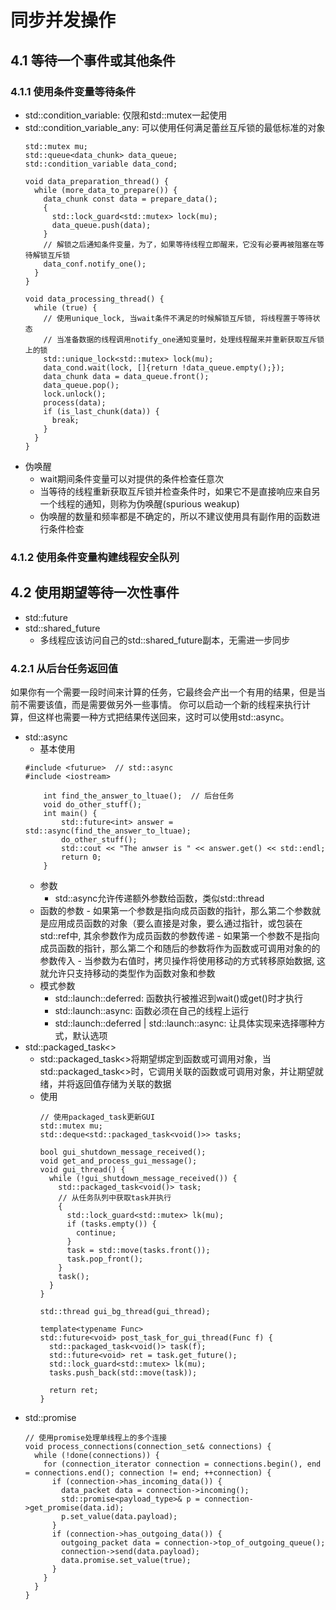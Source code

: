 # 同步并发操作
## 4.1 等待一个事件或其他条件
### 4.1.1 使用条件变量等待条件
- std::condition_variable: 仅限和std::mutex一起使用
- std::condition_variable_any: 可以使用任何满足蕾丝互斥锁的最低标准的对象
  ```
  std::mutex mu;
  std::queue<data_chunk> data_queue;
  std::condition_variable data_cond;

  void data_preparation_thread() {
    while (more_data_to_prepare()) {
      data_chunk const data = prepare_data();
      {
        std::lock_guard<std::mutex> lock(mu);
        data_queue.push(data);
      }
      // 解锁之后通知条件变量，为了，如果等待线程立即醒来，它没有必要再被阻塞在等待解锁互斥锁
      data_conf.notify_one();
    }
  }

  void data_processing_thread() {
    while (true) {
      // 使用unique_lock, 当wait条件不满足的时候解锁互斥锁, 将线程置于等待状态
      // 当准备数据的线程调用notify_one通知变量时，处理线程醒来并重新获取互斥锁上的锁
      std::unique_lock<std::mutex> lock(mu);
      data_cond.wait(lock, []{return !data_queue.empty();});
      data_chunk data = data_queue.front();
      data_queue.pop();
      lock.unlock();
      process(data);
      if (is_last_chunk(data)) {
        break;
      }
    }
  }
  ```
- 伪唤醒
  - wait期间条件变量可以对提供的条件检查任意次
  - 当等待的线程重新获取互斥锁并检查条件时，如果它不是直接响应来自另一个线程的通知，则称为伪唤醒(spurious weakup)
  - 伪唤醒的数量和频率都是不确定的，所以不建议使用具有副作用的函数进行条件检查

### 4.1.2 使用条件变量构建线程安全队列

## 4.2 使用期望等待一次性事件
- std::future
- std::shared_future
  - 多线程应该访问自己的std::shared_future副本，无需进一步同步

### 4.2.1 从后台任务返回值
如果你有一个需要一段时间来计算的任务，它最终会产出一个有用的结果，但是当前不需要该值，而是需要做另外一些事情。
你可以启动一个新的线程来执行计算，但这样也需要一种方式把结果传送回来，这时可以使用std::async。
- std::async
	- 基本使用
  	```
  	#include <futurue>  // std::async
  	#include <iostream>
		
		int find_the_answer_to_ltuae();  // 后台任务
		void do_other_stuff();
		int main() {
			std::future<int> answer = std::async(find_the_answer_to_ltuae);
			do_other_stuff();
			std::cout << "The anwser is " << answer.get() << std::endl;
			return 0;
		}
  	```
	- 参数
		- std::async允许传递额外参数给函数，类似std::thread
    - 函数的参数
		  - 如果第一个参数是指向成员函数的指针，那么第二个参数就是应用成员函数的对象（要么直接是对象，要么通过指针，或包装在std::ref中, 其余参数作为成员函数的参数传递
		  - 如果第一个参数不是指向成员函数的指针，那么第二个和随后的参数将作为函数或可调用对象的的参数传入
		  - 当参数为右值时，拷贝操作将使用移动的方式转移原始数据, 这就允许只支持移动的类型作为函数对象和参数
    - 模式参数
      - std::launch::deferred: 函数执行被推迟到wait()或get()时才执行
      - std::launch::async: 函数必须在自己的线程上运行
      - std::launch::deferred | std::launch::async: 让具体实现来选择哪种方式，默认选项
- std::packaged_task<>
  - std::packaged_task<>将期望绑定到函数或可调用对象，当std::packaged_task<>时，它调用关联的函数或可调用对象，并让期望就绪，并将返回值存储为关联的数据
  - 使用
    ```
    // 使用packaged_task更新GUI
    std::mutex mu;
    std::deque<std::packaged_task<void()>> tasks;

    bool gui_shutdown_message_received();
    void get_and_process_gui_message();
    void gui_thread() {
      while (!gui_shutdown_message_received()) {
        std::packaged_task<void()> task;
        // 从任务队列中获取task并执行
        {
          std::lock_guard<std::mutex> lk(mu);
          if (tasks.empty()) {
            continue;
          }
          task = std::move(tasks.front());
          task.pop_front();
        }
        task();
      }
    }

    std::thread gui_bg_thread(gui_thread);

    template<typename Func>
    std::future<void> post_task_for_gui_thread(Func f) {
      std::packaged_task<void()> task(f);
      std::future<void> ret = task.get_future();
      std::lock_guard<std::mutex> lk(mu);
      tasks.push_back(std::move(task));

      return ret;
    }
    ```
- std::promise
  ```
  // 使用promise处理单线程上的多个连接
  void process_connections(connection_set& connections) {
    while (!done(connections)) {
      for (connection_iterator connection = connections.begin(), end = connections.end(); connection != end; ++connection) {
        if (connection->has_incoming_data()) {
          data_packet data = connection->incoming();
          std::promise<payload_type>& p = connection->get_promise(data.id);
          p.set_value(data.payload);
        }
        if (connection->has_outgoing_data()) {
          outgoing_packet data = connection->top_of_outgoing_queue();
          connection->send(data.payload);
          data.promise.set_value(true);
        }
      }
    }
  }
  ```
